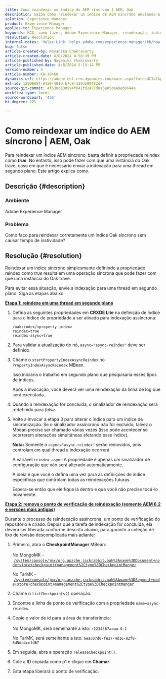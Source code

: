 ```yaml
---
title: Como reindexar um índice do AEM síncrono | AEM, Oak
description: Saiba como reindexar um índice de AEM síncrono enviando a indexação para uma thread em segundo plano.
solution: Experience Manager
product: Experience Manager
applies-to: Experience Manager
keywords: KCS, como fazer, Adobe Experience Manager, reindexação, índice AEM síncrono, Oak
resolution: Resolution
internal-notes: 'Helpx Link: helpx.adobe.com/experience-manager/kb/how-to-reindex-a-synchronous-AEM-index-AEM-Oak.html'
bug: false
article-created-by: Nayanika Chakravarty
article-created-date: 4/8/2024 4:58:39 PM
article-published-by: Nayanika Chakravarty
article-published-date: 4/8/2024 5:19:14 PM
version-number: 4
article-number: KA-16460
dynamics-url: https://adobe-ent.crm.dynamics.com/main.aspx?forceUCI=1&pagetype=entityrecord&etn=knowledgearticle&id=d4db733c-c9f5-ee11-a1fe-6045bd006295
exl-id: 1209609f-84a9-4810-b7c8-1193b09f82d7
source-git-commit: 4f638ce38994f841fd2471d8a5a05de49ed8644a
workflow-type: tm+mt
source-wordcount: '436'
ht-degree: 22%

---
```


# Como reindexar um índice do AEM síncrono | AEM, Oak


Para reindexar um índice AEM síncrono, basta definir a propriedade reindex como <b>*true</b>*. No entanto, isso pode fazer com que uma instância do Oak trave, caso em que é necessário enviar a indexação para uma thread em segundo plano. Este artigo explica como.

## Descrição {#description}


### Ambiente

Adobe Experience Manager

### Problema

Como faço para reindexar corretamente um índice Oak síncrono sem causar tempo de inatividade?


## Resolução {#resolution}


Reindexar um índice síncrono simplesmente definindo a propriedade reindex como *true* resulta em uma operação síncrona que pode fazer com que uma instância do Oak trave.

Para evitar essa situação, envie a indexação para uma thread em segundo plano. Siga as etapas abaixo:

<b><u>Etapa 1: reindexe em uma thread em segundo plano</u></b>

1. Defina as seguintes propriedades em <b>CRXDE Lite</b> na definição de índice para o índice de propriedade a ser ativado para indexação assíncrona:<br>


   ```
   /oak:index/<property index>
   reindex=true
   reindex-async=true
   ```


2. Para validar a atualização do nó, `async="async-reindex"` deve ser definido.
3. Chame o `startPropertyIndexAsyncReindex` no `PropertyIndexAsyncReindex` MBean.<br>


   Isso iniciaria o trabalho em segundo plano que pesquisaria esses tipos de índices.



   Após a invocação, você deverá ver uma reindexação da linha de log que será executada...
4. Quando a reindexação for concluída, o sinalizador de reindexação será redefinido para *false*.
5. Volte a invocar a etapa 3 para alterar o índice para um índice de sincronização. Se o sinalizador assíncrono não for excluído, talvez o Mbean precise ser chamado várias vezes (isso pode acontecer se ocorrerem alterações simultâneas afetando esse índice).



   <b>Nota:</b> Somente o `async="async-reindex"` serão removidos, pois controlam em qual thread a indexação ocorrerá.

   A variável `reindex-async` A propriedade é apenas um sinalizador de configuração que não será alterado automaticamente.

   A ideia é que você o defina uma vez para as definições de índice específicas que controlam todas as reindexações futuras.

   Espera-se então que ele fique lá dentro e que você não precise tocá-lo novamente.


<b><u>Etapa 2: remova o ponto de verificação de reindexação (somente AEM 6.2 e versões mais antigas)</u></b>

Durante o processo de reindexação assíncrona, um ponto de verificação do repositório é criado.
Depois que a tarefa de indexação for concluída, ela deverá ser liberada conforme descrito abaixo, para garantir a coleção de lixo de revisão descomplicada mais adiante:

1. Primeiro, abra o <b>CheckpointManager</b> MBean:<br>\
   No MongoMK - [`/system/console/jmx/org.apache.jackrabbit.oak%3Aname%3DDocument+node+store+checkpoint+management%2Ctype%3DCheckpointManger`](http://localhost:4502/system/console/jmx/org.apache.jackrabbit.oak%3Aname%3DDocument+node+store+checkpoint+management%2Ctype%3DCheckpointManger)

   No TarMK - [`/system/console/jmx/org.apache.jackrabbit.oak%3Aname%3DSegment+node+store+checkpoint+management%2Ctype%3DCheckpointManger`](http://localhost:4502/system/console/jmx/org.apache.jackrabbit.oak%3Aname%3DSegment+node+store+checkpoint+management%2Ctype%3DCheckpointManger)
2. Chame o `listCheckpoints()` operação.
3. Encontre a linha de ponto de verificação com a propriedade `name=async-reindex`.
4. Copie o valor de id para a área de transferência:<br>\
   No MongoMK, será semelhante a isto: `r1234567aaaa-0-1`

   No TarMK, será semelhante a isto: `6eac07d0-fe27-4d16-82f8-6d5da4cefd67`
5. Em seguida, abra a operação `releaseCheckpoint()`.
6. Cole a ID copiada como p1 e clique em <b>Chamar</b>.
7. Esta etapa liberará o ponto de verificação.
